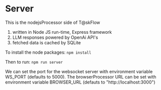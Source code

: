 # Server
This is the nodejsProcessor side of T@skFlow
1. written in Node JS run-time, Express framework
3. LLM responses powered by OpenAi API's
4. fetched data is cached by SQLite

To install the node packages: `npm install` 

Then to run: `npm run server` 

We can set the port for the websocket server with environment variable WS_PORT (defaults to 5000).
The browserProcessor URL can be set with environment variable BROWSER_URL (defauts to "http://localhost:3000")